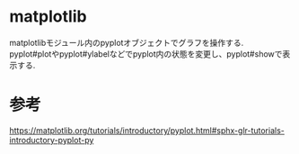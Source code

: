 # matplotlib

matplotlibモジュール内のpyplotオブジェクトでグラフを操作する.  
pyplot#plotやpyplot#ylabelなどでpyplot内の状態を変更し、pyplot#showで表示する.  


# 参考
https://matplotlib.org/tutorials/introductory/pyplot.html#sphx-glr-tutorials-introductory-pyplot-py
